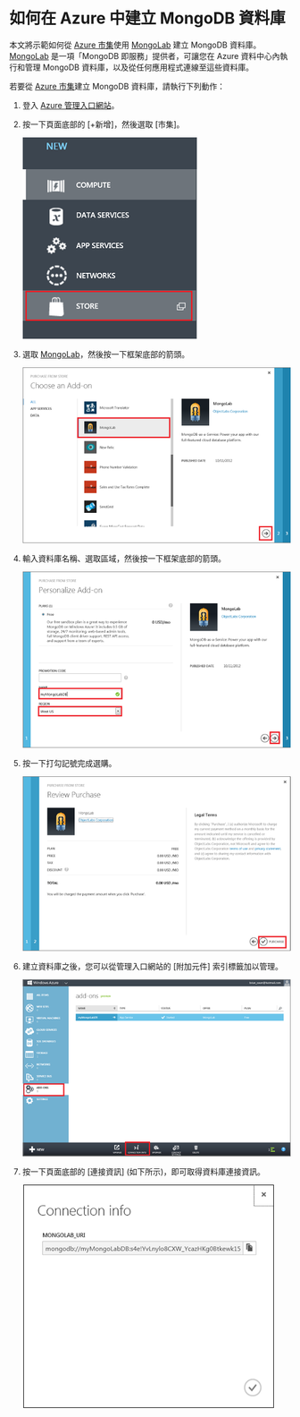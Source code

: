 # 如何在 Azure 中建立 MongoDB 資料庫
本文將示範如何從 [Azure 市集]使用 [MongoLab] 建立 MongoDB 資料庫。[MongoLab] 是一項「MongoDB 即服務」提供者，可讓您在 Azure 資料中心內執行和管理 MongoDB 資料庫，以及從任何應用程式連線至這些資料庫。

若要從 [Azure 市集]建立 MongoDB 資料庫，請執行下列動作：

1. 登入 [Azure 管理入口網站][portal]。
2. 按一下頁面底部的 [+新增]，然後選取 [市集]。
   
    ![從市集中選取附加元件](./media/create-mongolab-mongodb/select-store.png)
3. 選取 [MongoLab]，然後按一下框架底部的箭頭。
   
    ![選取 MongoLab](./media/create-mongolab-mongodb/select-mongo-db.png)
4. 輸入資料庫名稱、選取區域，然後按一下框架底部的箭頭。
   
    ![從市集購買 MongoLab 資料庫](./media/create-mongolab-mongodb/purchase-mongodb.png)
5. 按一下打勾記號完成選購。
   
    ![檢查並完成選購](./media/create-mongolab-mongodb/complete-mongolab-purchase.png)
6. 建立資料庫之後，您可以從管理入口網站的 [附加元件] 索引標籤加以管理。
   
    ![在 Azure 入口網站中管理 MongoLab 資料庫](./media/create-mongolab-mongodb/manage-mongolab-add-on.png)
7. 按一下頁面底部的 [連接資訊] \(如下所示)，即可取得資料庫連接資訊。
   
    ![MongoLab 連接資訊](./media/create-mongolab-mongodb/mongolab-conn-info.png)

[MongoLab]: https://mongolab.com/home
[Azure 市集]: https://mongolab.com/home
[waws]: /manage/services/web-sites/
[Azure 市集]: ../articles/overview.md
[MongoLab]: ../articles/overview.md
[portal]: http://windows.azure.com/

<!---HONumber=August15_HO6-->